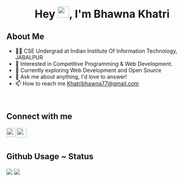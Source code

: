 <h1 align="center" > Hey <img src="https://raw.githubusercontent.com/MartinHeinz/MartinHeinz/master/wave.gif" width="30px">, I'm Bhawna Khatri </h1>

<h2>About Me</h2>


- 👨‍🎓 CSE Undergrad at Indian Institute Of Information Technology, JABALPUR
- 👀 Interested in Competitive Programming & Web Development.
- 🌱 Currently exploring Web Development and Open Source
- 💬 Ask me about anything, I'd love to answer!
- 📫 How to reach me Khatribhawna77@gmail.com
</br>

 ## Connect with me 

<a href="https://www.linkedin.com/in/bhawna-khatri-41aa11184/">
  <img align="left" width="24px" src="https://cdn-icons-png.flaticon.com/512/174/174857.png"  />
</a>

<a href="https://www.instagram.com/bhawna__147/">
  <img align="left" width="26px" src="https://upload.wikimedia.org/wikipedia/commons/thumb/a/a5/Instagram_icon.png/1024px-Instagram_icon.png" />
</a>



<br />
<br />


 ## Github Usage ~ Status


  <img align="center" src="https://github-readme-stats.vercel.app/api?username=Bhawna147&theme=radical&show_icons=true"> 
  <img align="center" src="https://github-readme-stats.vercel.app/api/top-langs/?username=Bhawna147&layout=compact&theme=radical">
  
<br />
<br />





<!--
**Bhawna147/Bhawna147** is a ✨ _special_ ✨ repository because its `README.md` (this file) appears on your GitHub profile.

Here are some ideas to get you started:
 ### Hey 👋 👋 👋 , I'm Bhawna Khatri 
## Hey <img src="https://github.com/TheDudeThatCode/TheDudeThatCode/blob/master/Assets/Hi.gif" width="29px">, I'm [Bhawna!](https://Bhawna147.github.io) 

- 🔭 I’m currently working on ...
- 🌱 I’m currently learning ...
- 👯 I’m looking to collaborate on ...
- 🤔 I’m looking for help with ...
- 💬 Ask me about ...
- 📫 How to reach me: ...
- 😄 Pronouns: ...
- ⚡ Fun fact: ...

<img align="center" src="https://komarev.com/ghpvc/?username=optimm&label=My+Visitors&color=blueviolet">

<a href="mailto:khatribhawna77@gmail.com">
  <img align="left" width="26px" src="https://cdn-icons-png.flaticon.com/512/281/281769.png" />
</a>

-->
